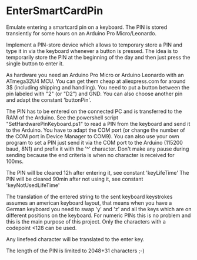 # EnterSmartCardPin
Emulate entering a smartcard pin on a keyboard. The PIN is stored transiently for some hours on an Arduino Pro Micro/Leonardo.

Implement a PIN-store device which allows to temporary store a PIN and type it in via the keyboard whenever a button is pressed.
The idea is to temporarily store the PIN at the beginning of the day and then just press the single button to enter it.

As hardware you need an Arduino Pro Micro or Arduino Leonardo with an ATmega32U4 MCU. You can get them cheap at aliexpress.com for
around 3$ (including shipping and handling). You need to put a button between the pin labeled with "2" (or "D2") and GND. You can also
choose another pin and adapt the constant 'buttonPin'.

The PIN has to be entered on the connected PC and is transferred to the RAM of the Arduino.
See the powershell script "SetHardwarePinKeyboard.ps1" to read a PIN from the keyboard and send it to the Arduino. You have
to adapt the COM port (or change the number of the COM port in Device Manager to COM9).
You can also use your own program to set a PIN just send it via the COM port to the Arduino (115200 baud, 8N1) and prefix it
with the '^' character. Don't make any pause during sending because the end criteria is when no character is received for 100ms.

The PIN will be cleared 12h after entering it, see constant 'keyLifeTime'
The PIN will be cleared 90min after not using it, see constant 'keyNotUsedLifeTime'

The translation of the entered string to the sent keyboard keystrokes assumes an american keyboard layout, that means when you have a 
German keyboard you need to swap 'y' and 'z' and all the keys which are on different positions on the keyboard. For numeric PINs
this is no problem and this is the main purpose of this project. Only the characters with a codepoint <128 can be used.

Any linefeed character will be translated to the enter key.

The length of the PIN is limited to 2048+31 characters ;-)